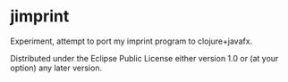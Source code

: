 # jimprint

Experiment, attempt to port my imprint program to clojure+javafx.

Distributed under the Eclipse Public License either version 1.0 or (at
your option) any later version.
